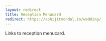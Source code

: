 ```yaml
---
layout: redirect
title: Reception Menucard
redirect: https://abhijitmondal.in/wedding/
---
```


Links to reception menucard.
